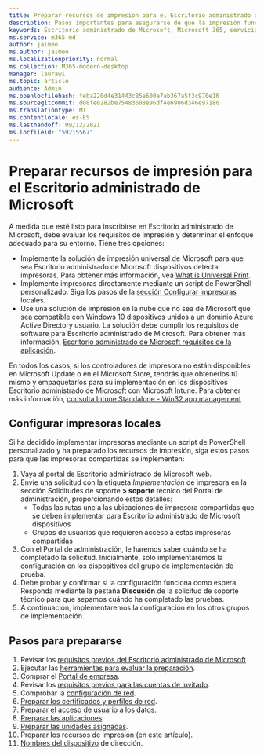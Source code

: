 ```yaml
---
title: Preparar recursos de impresión para el Escritorio administrado de Microsoft
description: Pasos importantes para asegurarse de que la impresión funciona sin problemas
keywords: Escritorio administrado de Microsoft, Microsoft 365, servicio, documentación
ms.service: m365-md
author: jaimeo
ms.author: jaimeo
ms.localizationpriority: normal
ms.collection: M365-modern-desktop
manager: laurawi
ms.topic: article
audience: Admin
ms.openlocfilehash: feba220d4e31443c85e600a7ab367a5f3c970e16
ms.sourcegitcommit: d08fe0282be75483608e96df4e6986d346e97180
ms.translationtype: MT
ms.contentlocale: es-ES
ms.lasthandoff: 09/12/2021
ms.locfileid: "59215567"
---
```

# <a name="prepare-printing-resources-for-microsoft-managed-desktop"></a>Preparar recursos de impresión para el Escritorio administrado de Microsoft

A medida que esté listo para inscribirse en Escritorio administrado de Microsoft, debe evaluar los requisitos de impresión y determinar el enfoque adecuado para su entorno. Tiene tres opciones:

- Implemente la solución de impresión universal de Microsoft para que sea Escritorio administrado de Microsoft dispositivos detectar impresoras. Para obtener más información, vea [What is Universal Print](/universal-print/fundamentals/universal-print-whatis).
- Implemente impresoras directamente mediante un script de PowerShell personalizado. Siga los pasos de la [sección Configurar impresoras](#set-up-local-printers) locales.
- Use una solución de impresión en la nube que no sea de Microsoft que sea compatible con Windows 10 dispositivos unidos a un dominio Azure Active Directory usuario. La solución debe cumplir los requisitos de software para Escritorio administrado de Microsoft. Para obtener más información, [Escritorio administrado de Microsoft requisitos de la aplicación](../service-description/mmd-app-requirements.md).
 
En todos los casos, si los controladores de impresora no están disponibles en Microsoft Update o en el Microsoft Store, tendrás que obtenerlos tú mismo y empaquetarlos para su implementación en los dispositivos Escritorio administrado de Microsoft con Microsoft Intune. Para obtener más información, [consulta Intune Standalone - Win32 app management](/mem/intune/apps/apps-win32-app-management)

## <a name="set-up-local-printers"></a>Configurar impresoras locales

Si ha decidido implementar impresoras mediante un script de PowerShell personalizado y ha preparado los recursos de impresión, siga estos pasos para que las impresoras compartidas se implementen:

1. Vaya al portal de Escritorio administrado de Microsoft web.
2. Envíe una solicitud con la etiqueta *Implementación* de impresora en la sección Solicitudes de soporte **> soporte** técnico del Portal de administración, proporcionando estos detalles:
    - Todas las rutas unc a las ubicaciones de impresora compartidas que se deben implementar para Escritorio administrado de Microsoft dispositivos
    - Grupos de usuarios que requieren acceso a estas impresoras compartidas
3. Con el Portal de administración, le haremos saber cuándo se ha completado la solicitud. Inicialmente, solo implementaremos la configuración en los dispositivos del grupo de implementación de prueba.
4. Debe probar y confirmar si la configuración funciona como espera. Responda mediante la pestaña **Discusión** de la solicitud de soporte técnico para que sepamos cuándo ha completado las pruebas.
5. A continuación, implementaremos la configuración en los otros grupos de implementación.

## <a name="steps-to-get-ready"></a>Pasos para prepararse

1. Revisar los [requisitos previos del Escritorio administrado de Microsoft](prerequisites.md)
2. Ejecutar las [herramientas para evaluar la preparación](readiness-assessment-tool.md).
1. Comprar el [Portal de empresa](../get-started/company-portal.md).
1. Revisar los [requisitos previos para las cuentas de invitado](guest-accounts.md).
1. Comprobar la [configuración de red](network.md).
1. [Preparar los certificados y perfiles de red](certs-wifi-lan.md).
1. [Preparar el acceso de usuario a los datos](authentication.md).
1. [Preparar las aplicaciones](apps.md).
1. [Preparar las unidades asignadas](mapped-drives.md).
1. Preparar los recursos de impresión (en este artículo).
1. [Nombres del dispositivo](address-device-names.md) de dirección.
